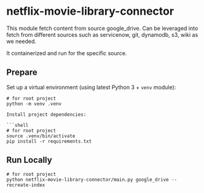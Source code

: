 
# netflix-movie-library-connector

This module fetch content from source google_drive. Can be leveraged into fetch from different sources such as servicenow, git, dynamodb, s3, wiki as we needed.


It containerized and run for the specific source.



## Prepare

Set up a virtual environment (using latest Python 3 + `venv` module):

```shell
# for root project
python -m venv .venv

Install project dependencies:

```shell
# for root project
source .venv/bin/activate
pip install -r requirements.txt
```

## Run Locally

```shell
# for root project
python netflix-movie-library-connector/main.py google_drive --recreate-index
```


